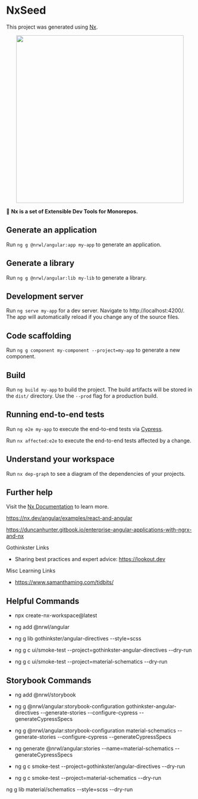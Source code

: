 # NxSeed

This project was generated using [Nx](https://nx.dev).

<p align="center"><img src="https://raw.githubusercontent.com/nrwl/nx/master/nx-logo.png" width="450"></p>

🔎 **Nx is a set of Extensible Dev Tools for Monorepos.**
## Generate an application

Run `ng g @nrwl/angular:app my-app` to generate an application.


## Generate a library

Run `ng g @nrwl/angular:lib my-lib` to generate a library.


## Development server

Run `ng serve my-app` for a dev server. Navigate to http://localhost:4200/. The app will automatically reload if you change any of the source files.

## Code scaffolding

Run `ng g component my-component --project=my-app` to generate a new component.

## Build

Run `ng build my-app` to build the project. The build artifacts will be stored in the `dist/` directory. Use the `--prod` flag for a production build.


## Running end-to-end tests

Run `ng e2e my-app` to execute the end-to-end tests via [Cypress](https://www.cypress.io).

Run `nx affected:e2e` to execute the end-to-end tests affected by a change.

## Understand your workspace

Run `nx dep-graph` to see a diagram of the dependencies of your projects.

## Further help

Visit the [Nx Documentation](https://nx.dev/angular) to learn more.

https://nx.dev/angular/examples/react-and-angular

https://duncanhunter.gitbook.io/enterprise-angular-applications-with-ngrx-and-nx

Gothinkster Links
- Sharing best practices and expert advice: https://lookout.dev

Misc Learning Links
- https://www.samanthaming.com/tidbits/

## Helpful Commands
- npx create-nx-workspace@latest 
- ng add @nrwl/angular
- ng g lib gothinkster/angular-directives --style=scss

- ng g c ui/smoke-test --project=gothinkster-angular-directives --dry-run
- ng g c ui/smoke-test --project=material-schematics --dry-run

## Storybook Commands

- ng add @nrwl/storybook

- ng g @nrwl/angular:storybook-configuration gothinkster-angular-directives --generate-stories --configure-cypress --generateCypressSpecs

- ng g @nrwl/angular:storybook-configuration material-schematics --generate-stories --configure-cypress --generateCypressSpecs

- ng generate @nrwl/angular:stories --name=material-schematics --generateCypressSpecs

- ng g c smoke-test --project=gothinkster/angular-directives --dry-run
- ng g c smoke-test --project=material-schematics --dry-run

ng g lib material/schematics --style=scss --dry-run